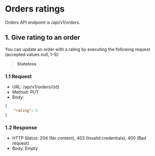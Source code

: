 # Orders ratings
Orders API endpoint is /api/v1/orders.

## 1. Give rating to an order
You can update an order with a rating by executing the following request (accepted values null, 1-5):
> **Stateless**  

### 1.1 Request

* URL: /api/v1/orders/{id}
* Method: PUT
* Body: 

```json
{
    "rating": 5
}
```

### 1.2 Response

* HTTP Status: 204 (No content), 403 (Invalid credentials), 400 (Bad request)
* Body: Empty

